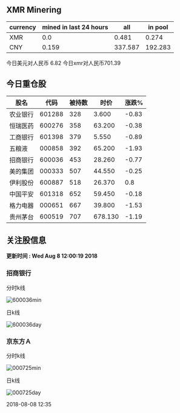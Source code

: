 ## XMR Minering

|currency|mined in last 24 hours|all|in pool|
|---|---|---|---|
|XMR|0.0|0.481|0.274|
|CNY|0.159|337.587|192.283|

今日美元对人民币 6.82	今日xmr对人民币701.39


## 今日重仓股 

|股名|代码|被持数|时价|涨跌%|
|---|---|---|---|---|
|农业银行|601288|328|3.600|-0.83|
|恒瑞医药|600276|358|63.200|-0.38|
|工商银行|601398|379|5.550|-0.89|
|五粮液|000858|392|65.200|-1.93|
|招商银行|600036|453|28.260|-0.77|
|美的集团|000333|507|44.550|-0.25|
|伊利股份|600887|518|26.370|0.8|
|中国平安|601318|652|59.450|-0.18|
|格力电器|000651|667|39.800|-1.53|
|贵州茅台|600519|707|678.130|-1.19|

## 关注股信息
**更新时间 : Wed Aug  8 12:00:19 2018**
### 招商银行 
分时k线

![600036min](http://image.sinajs.cn/newchart/min/n/sh600036.gif)

日k线

![600036day](http://image.sinajs.cn/newchart/daily/n/sh600036.gif)

### 京东方Ａ 
分时k线

![000725min](http://image.sinajs.cn/newchart/min/n/sz000725.gif)

日k线

![000725day](http://image.sinajs.cn/newchart/daily/n/sz000725.gif)

2018-08-08 12:35